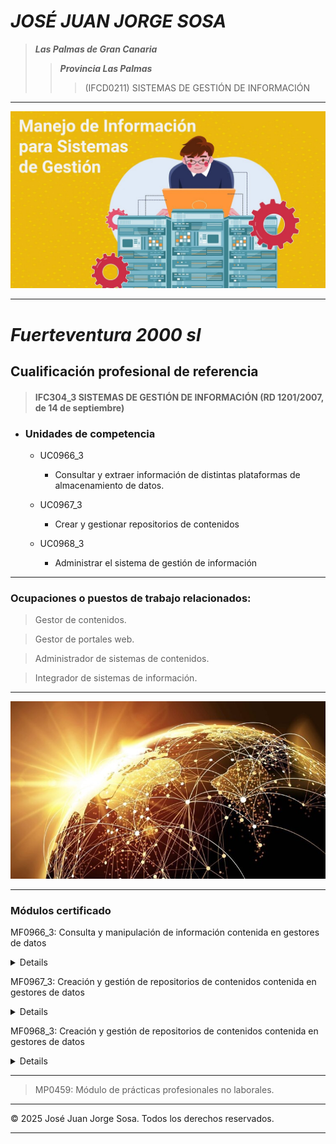 # *JOSÉ JUAN JORGE SOSA*


> ***Las Palmas de Gran Canaria***
>> ***Provincia Las Palmas***
>>> (IFCD0211)  SISTEMAS DE GESTIÓN DE INFORMACIÓN
------------------------------------------------------------
<!--
![](imagenes/sgi.jpg) -->

<img src="imagenes/sgi.jpg" alt="Imagen local" width="1000"/>



---------------------------------------------------------------

# *Fuerteventura 2000 sl*



##  Cualificación profesional de referencia 

> #### IFC304_3 SISTEMAS DE GESTIÓN DE INFORMACIÓN (RD 1201/2007, de 14 de septiembre)   


- ### Unidades de competencia 


	-  UC0966_3 
		- Consultar y extraer información de distintas plataformas de 
almacenamiento de datos. 

	-  UC0967_3 
		- Crear y gestionar repositorios de contenidos 

	-  UC0968_3 
		- Administrar el sistema de gestión de información 


--------------------------------------------------------------------------

### Ocupaciones o puestos de trabajo relacionados: 

> Gestor de contenidos.

> Gestor de portales web.

> Administrador de sistemas de contenidos.

> Integrador de sistemas de información.  


-------------------------------------------------------------------------
<!--
![](imagenes/global.jpg) -->

<img src="imagenes/global.jpg" alt="Imagen local" width="1000"/>


----------------------------------------------------------------------------

### Módulos certificado 


MF0966_3: Consulta y manipulación de información 
contenida en gestores de datos 
<details>
<sumary>

- UF2213
	> Modelos de datos y visión conceptual de una base de datos 
- UF2214
	> Implementación y uso de una BD 
- UF2215
	> Herramientas de los sistemas gestores de bases de datos. Pasarelas y medios de conexión 

</sumary>
</details>

MF0967_3: Creación y gestión de repositorios de contenidos
contenida en gestores de datos 
<details>
<sumary>

- UF2216
	> Repositorios de contenidos
- UF2217
	> Lenguaje XML 
- UF2218
	> Desarrollo de un CMS 

</sumary>
</details>

MF0968_3: Creación y gestión de repositorios de contenidos
contenida en gestores de datos 
<details>
<sumary>

- UF1643
	> Gestión y control de los Sistemas de información 
- UF1644
	> Canales de distribución y publicación utilizados en los sistemas gestores de información 

</sumary>
</details>

 -----------------------------------------

> MP0459: Módulo de prácticas profesionales no laborales. 

-----------------------------------------------
 © 2025 José Juan Jorge Sosa. Todos los derechos reservados.


----------------------------------------------------
